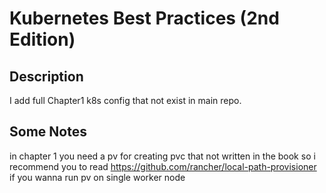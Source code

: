 # Kubernetes Best Practices (2nd Edition) 

## Description
I add full Chapter1 k8s config that not exist in main repo.

## Some Notes
in chapter 1 you need a pv for creating pvc that not written in the book so i recommend you to read https://github.com/rancher/local-path-provisioner if you wanna  run pv on single worker node

